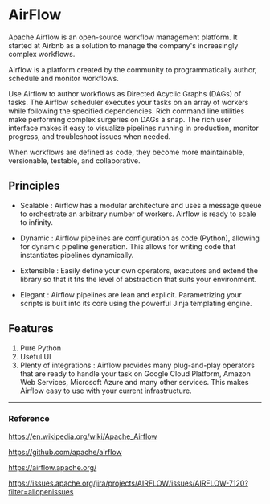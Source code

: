 # AirFlow

Apache Airflow is an open-source workflow management platform. It started at Airbnb as a solution to manage the company's increasingly complex workflows.

Airflow is a platform created by the community to programmatically author, schedule and monitor workflows.

Use Airflow to author workflows as Directed Acyclic Graphs (DAGs) of tasks. The Airflow scheduler executes your tasks on an array of workers while following the specified dependencies. Rich command line utilities make performing complex surgeries on DAGs a snap. The rich user interface makes it easy to visualize pipelines running in production, monitor progress, and troubleshoot issues when needed.

When workflows are defined as code, they become more maintainable, versionable, testable, and collaborative.

## Principles

- Scalable : Airflow has a modular architecture and uses a message queue to orchestrate an arbitrary number of workers. Airflow is ready to scale to infinity.

- Dynamic : Airflow pipelines are configuration as code (Python), allowing for dynamic pipeline generation. This allows for writing code that instantiates pipelines dynamically.

- Extensible : Easily define your own operators, executors and extend the library so that it fits the level of abstraction that suits your environment.

- Elegant : Airflow pipelines are lean and explicit. Parametrizing your scripts is built into its core using the powerful Jinja templating engine.

## Features

1. Pure Python
2. Useful UI
3. Plenty of integrations : Airflow provides many plug-and-play operators that are ready to handle your task on Google Cloud Platform, Amazon Web Services, Microsoft Azure and many other services. This makes Airflow easy to use with your current infrastructure.

---

### Reference

https://en.wikipedia.org/wiki/Apache_Airflow

https://github.com/apache/airflow

https://airflow.apache.org/

https://issues.apache.org/jira/projects/AIRFLOW/issues/AIRFLOW-7120?filter=allopenissues
